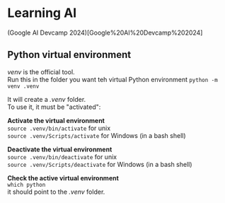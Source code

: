 # Learning AI

(Google AI Devcamp 2024)[Google%20AI%20Devcamp%202024]

## Python virtual environment  
_venv_ is the official tool.  
Run this in the folder you want teh virtual Python environment
``python -m venv .venv``

It will create a _.venv_ folder.  
To use it, it must be "activated":

**Activate the virtual environment**  
``source .venv/bin/activate`` for unix  
``source .venv/Scripts/activate`` for Windows (in a bash shell)  
  
**Deactivate the virtual environment**  
``source .venv/bin/deactivate`` for unix  
``source .venv/Scripts/deactivate`` for Windows (in a bash shell)  
  
**Check the active virtual environment**  
``which python``  
it should point to the _.venv_ folder.  
